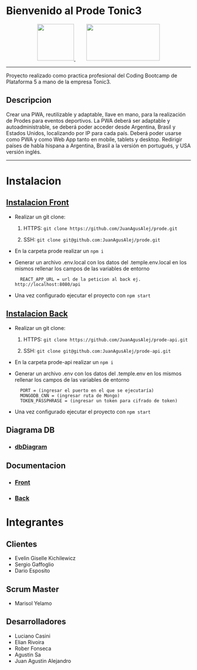 # Bienvenido al Prode Tonic3

<div align="center">
<a href="https://tonic3.com/" style="margin-right: 30px" target="_blank">
    <img src="https://info.tonic3.com/hubfs/tonic3-logotype-color.png" width="100" height="100">
</a>
<a align="center" href="http://https://www.plataforma5.la/" target="_blank">
    <img src="https://www.plataforma5.la/static/media/P5Desktop.d1842dd2bff00677295cd7d28a29e60c.svg" width="200" height="100">
</a>
</div>

------------
Proyecto realizado como practica profesional del Coding Bootcamp de Plataforma 5 a mano de la empresa Tonic3.

## Descripcion
Crear una PWA, reutilizable y adaptable, llave en mano, para la realización de Prodes para eventos deportivos. 
La PWA deberá ser adaptable y autoadministrable, se deberá poder acceder desde Argentina, Brasil y Estados Unidos, localizando por IP para cada país. 
Deberá poder usarse como PWA y como Web App tanto en mobile, tablets y desktop. Redirigir países de habla hispana a Argentina, Brasil a la versión en portugués, y USA versión inglés. 

------------
# Instalacion

## <a href="https://github.com/JuanAgusAlej/prode" target="_blank"> Instalacion Front </a>

- Realizar un git clone:
	1. HTTPS: `git clone https://github.com/JuanAgusAlej/prode.git`

	2. SSH: `git clone git@github.com:JuanAgusAlej/prode.git`

- En la carpeta prode realizar un `npm i`
- Generar un archivo .env.local con los datos del .temple.env.local en los mismos rellenar los campos de las variables de entorno
		
        REACT_APP_URL = url de la peticion al back ej. http://localhost:8080/api

- Una vez configurado ejecutar el proyecto con `npm start`

## <a href="https://github.com/JuanAgusAlej/prode-api" target="_blank">Instalacion Back</a>
- Realizar un git clone:
	1. HTTPS: `git clone https://github.com/JuanAgusAlej/prode-api.git`

	2. SSH: `git clone git@github.com:JuanAgusAlej/prode-api.git`

- En la carpeta prode-api realizar un `npm i`
- Generar un archivo .env con los datos del .temple.env en los mismos rellenar los campos de las variables de entorno
		
		PORT = (ingresar el puerto en el que se ejecutaría)
		MONGODB_CNN = (ingresar ruta de Mongo)
		TOKEN_PASSPHRASE = (ingresar un token para cifrado de token)
		
- Una vez configurado ejecutar el proyecto con `npm start`

## Diagrama DB
- ### <a href="https://dbdiagram.io/d/6328db260911f91ba5e92378" target="_blank">dbDiagram<a/>
## Documentacion
- ### <a href="https://github.com/JuanAgusAlej/prode" target="_blank">Front</a>
- ###  <a href="https://github.com/JuanAgusAlej/prode-api" target="_blank">Back</a>


# Integrantes

## Clientes
- Evelin Giselle Kichilewicz
- Sergio Gaffoglio
- Dario Esposito

## Scrum Master
- Marisol Yelamo

## Desarrolladores
- Luciano Casini
- Elian Rivoira
- Rober Fonseca
- Agustin Sa
- Juan Agustin Alejandro

